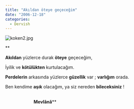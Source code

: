 ```yaml
---
title: "Akıldan öteye geçeceğim"
date: "2006-12-18"
categories: 
  - Dervish
---
```


![koken2.jpg](../uploads/2006/12/koken2.kucukresim.jpg)

**

**Akıldan** yüzlerce durak **öteye** geçeceğim,

İyilik ve **kötülükten** kurtulacağım.

**Perdelerin** arkasında yüzlerce **güzellik** var ; **varlığım** orada.

Ben kendime **aşık** olacağım, ya siz nereden **bileceksiniz** !

                                                                                                                                                       **Mevlânâ****
